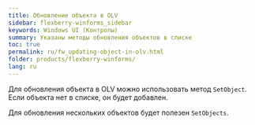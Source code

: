 ```yaml
---
title: Обновление объекта в OLV
sidebar: flexberry-winforms_sidebar
keywords: Windows UI (Контролы)
summary: Указаны методы обновления объектов в списке
toc: true
permalink: ru/fw_updating-object-in-olv.html
folder: products/flexberry-winforms/
lang: ru
---
```


Для обновления объекта в OLV можно использовать метод `SetObject`. Если объекта нет в списке, он будет добавлен.

Для обновления нескольких объектов будет полезен `SetObjects`.

